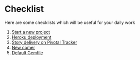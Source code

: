Checklist
=========

Here are some checklists which will be useful for your daily work

1. [Start a new project](new_project.md)
2. [Heroku deployment](heroku.md)
3. [Story delivery on Pivotal Tracker](stories_delivery.md)
4. [New comer](new_comers.md)
5. [Default Gemfile](gemfile.md)

